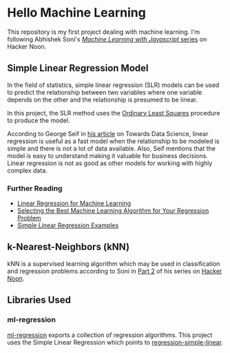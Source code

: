# Hello Machine Learning
This repository is my first project dealing with machine learning. I'm following Abhishek Soni's [*Machine Learning with Javascript* series][hacker-noon] on Hacker Noon.

## Simple Linear Regression Model
In the field of statistics, simple linear regression (SLR) models can be used to predict the relationship between two variables where one variable depends on the other and the relationship is presumed to be linear.

In this project, the SLR method uses the [Ordinary Least Squares][ordinary-least-squares] procedure to produce the model.

According to George Seif in [his article][george-seif] on Towards Data Science, linear regression is useful as a fast model when the relationship to be modeled is simple and there is not a lot of data available. Also, Seif mentions that the model is easy to understand making it valuable for business decisions. Linear regression is not as good as other models for working with highly complex data.

### Further Reading
* [Linear Regression for Machine Learning][ml-mastery-slr]
* [Selecting the Best Machine Learning Algorithm for Your Regression Problem][george-seif]
* [Simple Linear Regression Examples][slr-examples]

## k-Nearest-Neighbors (kNN)
kNN is a supervised  learning algorithm which may be used in classification and regression problems according to Soni in [Part 2][hn-part2] of his series on [Hacker Noon][hacker-noon].


## Libraries Used
### ml-regression
[ml-regression][gh-ml-regression] exports a collection of regression algorithms. This project uses the Simple Linear Regression which points to [regression-simple-linear][gh-regression-simple-linear].

<!-- Links -->
[hacker-noon]: https://hackernoon.com/machine-learning-with-javascript-part-1-9b97f3ed4fe5
[hn-part2]: https://hackernoon.com/machine-learning-with-javascript-part-2-da994c17d483
[ordinary-least-squares]: https://en.wikipedia.org/wiki/Ordinary_least_squares
[ml-mastery-slr]: https://machinelearningmastery.com/linear-regression-for-machine-learning/
[gh-ml-regression]: https://github.com/mljs/regression
[gh-regression-simple-linear]: https://github.com/mljs/regression-simple-linear
[george-seif]: https://towardsdatascience.com/selecting-the-best-machine-learning-algorithm-for-your-regression-problem-20c330bad4ef
[slr-examples]: http://intellspot.com/linear-regression-examples/
